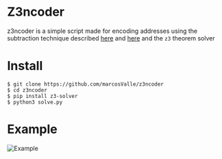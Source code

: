 
# Z3ncoder

z3ncoder is a simple script made for encoding addresses using the subtraction technique described [here](https://marcosvalle.github.io/re/exploit/2018/10/05/sub-encoding.html) and [here](https://vellosec.net/2018/08/carving-shellcode-using-restrictive-character-sets/) and the `z3` theorem solver

# Install

    $ git clone https://github.com/marcosValle/z3ncoder
    $ cd z3ncoder
    $ pip install z3-solver
    $ python3 solve.py

# Example

![Example](https://github.com/marcosValle/z3ncoder/blob/master/example.png?raw=true)

